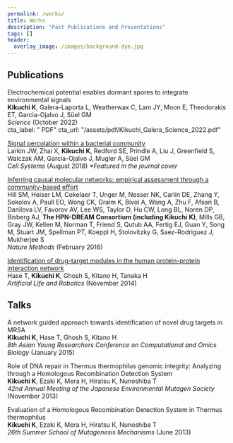 ```yaml
---
permalink: /works/
title: Works
description: "Past Publications and Presentations"
tags: []
header:
  overlay_image: /images/background-dye.jpg
---
```


## Publications


Electrochemical potential enables dormant spores to integrate environmental signals  
**Kikuchi K**, Galera-Laporta L, Weatherwax C, Lam JY, Moon E, Theodorakis ET, Garcia-Ojalvo J, Süel GM  
*Science* (October 2022)  
cta_label: "<i class='fas fa-download'></i> PDF"
  cta_url: "/assets/pdf/Kikuchi_Galera_Science_2022.pdf"


[Signal percolation within a bacterial community](https://www.cell.com/cell-systems/abstract/S2405-4712%2818%2930245-X)  
Larkin JW, Zhai X, **Kikuchi K**, Redford SE, Prindle A, Liu J, Greenfield S, Walczak AM, Garcia-Ojalvo J, Mugler A, Süel GM   
*Cell Systems* (August 2018) *\*Featured in the journal cover*


[Inferring causal molecular networks: empirical assessment through a community-based effort](https://www.nature.com/articles/nmeth.3773)  
Hill SM, Heiser LM, Cokelaer T, Unger M, Nesser NK, Carlin DE, Zhang Y, Sokolov A, Paull EO, Wong CK, Graim K, Bivol A, Wang A, Zhu F, Afsari B, Danilova LV, Favorov AV, Lee WS, Taylor D, Hu CW, Long BL, Noren DP, Bisberg AJ, **The HPN-DREAM Consortium (including Kikuchi K)**, Mills GB, Gray JW,	Kellen M, Norman T, Friend S, Qutub AA, Fertig EJ, Guan Y, Song M, Stuart JM, Spellman PT, Koeppl H, Stolovitzky G, Saez-Rodriguez J, Mukherjee S  
*Nature Methods* (February 2016)


[Identification of drug-target modules in the human protein-protein interaction network](https://link.springer.com/article/10.1007/s10015-014-0178-5)  
Hase T, **Kikuchi K**, Ghosh S, Kitano H, Tanaka H  
*Artificial Life and Robotics* (November 2014)


## Talks

A network guided approach towards identification of novel drug targets in MRSA  
**Kikuchi K**, Hase T, Ghosh S, Kitano H  
*8th Asian Young Researchers Conference on Computational and Omics Biology* (January 2015)  

Role of DNA repair in Thermus thermophilus genomic integrity: Analyzing through a Homologous Recombination Detection System  
**Kikuchi K**, Ezaki K, Mera H, Hiratsu K, Nunoshiba T  
*42nd Annual Meeting of the Japanese Environmental Mutagen Society* (November 2013)  

Evaluation of a Homologous Recombination Detection System in Thermus thermophilus  
**Kikuchi K**, Ezaki K, Mera H, Hiratsu K, Nunoshiba T  
*26th Summer School of Mutagenesis Mechanisms* (June 2013) 